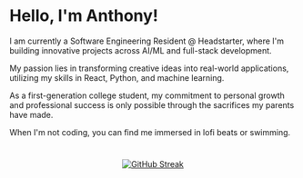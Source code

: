 # Hello, I'm Anthony!

I am currently a Software Engineering Resident @ Headstarter, where I'm building innovative projects across AI/ML and full-stack development. 

My passion lies in transforming creative ideas into real-world applications, utilizing my skills in React, Python, and machine learning. 

As a first-generation college student, my commitment to personal growth and professional success is only possible through the sacrifices my parents have made.

When I'm not coding, you can find me immersed in lofi beats or swimming.
#
<p align="center">
    <a href="https://git.io/streak-stats"><img src="https://streak-stats.demolab.com?user=anbguye&theme=tokyonight-duo&hide_border=true&date_format=n%2Fj%5B%2FY%5D" alt="GitHub Streak" /></a>
</p>
 
